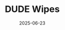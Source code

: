 ---  
layout: startup_page  
title: "DUDE Wipes"  
id: "dudewipes.com"  
permalink: "/dudewipesdudewipes.com06232025/"  
website: "https://www.dudewipes.com"  
funding_round: "Strategic Growth Investment"  
funding_amount: ""  
investors: "TSG Consumer Partners, Mark Cuban"  
about: "DUDE Wipes is a personal hygiene company that revolutionized the bathroom experience with flushable wipes. Founded in 2011, the company focuses on high-performance products and irreverent branding. Their partnership with TSG Consumer will support expansion, reach new consumer segments, and deepen manufacturing relationships."  
markets: "Consumer Goods, Personal Hygiene"  
hq: "Chicago, Illinois, United States"  
founded_year: "2011"  
linkedin: "https://www.linkedin.com/company/dude-products-inc"  
twitter: "https://twitter.com/dudewipes"  
instagram: ""  
facebook: "http://www.facebook.com/DudeProducts"  
crunchbase: "https://www.crunchbase.com/organization/dudeproducts"  
pitchbook: "https://pitchbook.com/profiles/company/101359-36"  

date_display: "23-Jun-2025"  
date: "2025-06-23"

# SEO Optimization  
meta_title: "DUDE Wipes - Strategic Growth Investment"  
meta_description: "DUDE Wipes, DUDE Wipes is a personal hygiene company that revolutionized the bathroom experience with flushable wipes. Founded in 2011, the company focuses on hig..."  
meta_keywords: "DUDE Wipes, Consumer Goods, Personal Hygiene, Strategic Growth Investment funding"  
canonical_url: "https://startup.projectstartups.com/dudewipesdudewipes.com06232025/"  
---